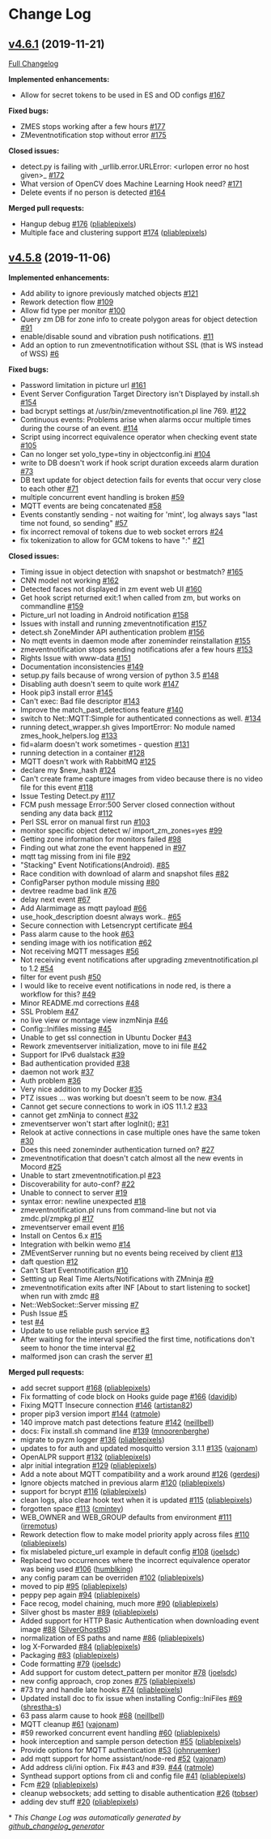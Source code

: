 # Change Log

## [v4.6.1](https://github.com/pliablepixels/zmeventnotification/tree/v4.6.1) (2019-11-21)
[Full Changelog](https://github.com/pliablepixels/zmeventnotification/compare/v4.5.8...v4.6.1)

**Implemented enhancements:**

- Allow for secret tokens to be used in ES and OD configs [\#167](https://github.com/pliablepixels/zmeventnotification/issues/167)

**Fixed bugs:**

- ZMES stops working after a few hours  [\#177](https://github.com/pliablepixels/zmeventnotification/issues/177)
- ZMeventnotification stop without error [\#175](https://github.com/pliablepixels/zmeventnotification/issues/175)

**Closed issues:**

- detect.py is failing with \_urllib.error.URLError: \<urlopen error no host given\>\_ [\#172](https://github.com/pliablepixels/zmeventnotification/issues/172)
- What version of OpenCV does Machine Learning Hook need? [\#171](https://github.com/pliablepixels/zmeventnotification/issues/171)
- Delete events if no person is detected [\#164](https://github.com/pliablepixels/zmeventnotification/issues/164)

**Merged pull requests:**

- Hangup debug [\#176](https://github.com/pliablepixels/zmeventnotification/pull/176) ([pliablepixels](https://github.com/pliablepixels))
- Multiple face and clustering support [\#174](https://github.com/pliablepixels/zmeventnotification/pull/174) ([pliablepixels](https://github.com/pliablepixels))

## [v4.5.8](https://github.com/pliablepixels/zmeventnotification/tree/v4.5.8) (2019-11-06)
**Implemented enhancements:**

- Add ability to ignore previously matched objects [\#121](https://github.com/pliablepixels/zmeventnotification/issues/121)
- Rework detection flow [\#109](https://github.com/pliablepixels/zmeventnotification/issues/109)
- Allow fid type per monitor [\#100](https://github.com/pliablepixels/zmeventnotification/issues/100)
- Query zm DB for zone info to create polygon areas for object detection [\#91](https://github.com/pliablepixels/zmeventnotification/issues/91)
- enable/disable sound and vibration push notifications. [\#11](https://github.com/pliablepixels/zmeventnotification/issues/11)
- Add an option to run zmeventnotification without SSL \(that is WS instead of WSS\) [\#6](https://github.com/pliablepixels/zmeventnotification/issues/6)

**Fixed bugs:**

- Password limitation in picture url [\#161](https://github.com/pliablepixels/zmeventnotification/issues/161)
- Event Server Configuration Target Directory isn't Displayed by install.sh [\#154](https://github.com/pliablepixels/zmeventnotification/issues/154)
- bad bcrypt settings at /usr/bin/zmeventnotification.pl line 769. [\#122](https://github.com/pliablepixels/zmeventnotification/issues/122)
- Continuous events: Problems arise when alarms occur multiple times during the course of an event. [\#114](https://github.com/pliablepixels/zmeventnotification/issues/114)
- Script using incorrect equivalence operator when checking event state [\#105](https://github.com/pliablepixels/zmeventnotification/issues/105)
- Can no longer set yolo\_type=tiny in objectconfig.ini [\#104](https://github.com/pliablepixels/zmeventnotification/issues/104)
- write to DB doesn't work if hook script duration exceeds alarm duration [\#73](https://github.com/pliablepixels/zmeventnotification/issues/73)
- DB text update for object detection fails for events that occur very close to each other [\#71](https://github.com/pliablepixels/zmeventnotification/issues/71)
- multiple concurrent event handling is broken [\#59](https://github.com/pliablepixels/zmeventnotification/issues/59)
- MQTT events are being concatenated [\#58](https://github.com/pliablepixels/zmeventnotification/issues/58)
- Events constantly sending - not waiting for 'mint', log always says "last time not found, so sending" [\#57](https://github.com/pliablepixels/zmeventnotification/issues/57)
- fix incorrect removal of tokens due to web socket errors [\#24](https://github.com/pliablepixels/zmeventnotification/issues/24)
- fix tokenization to allow for GCM tokens to have ":" [\#21](https://github.com/pliablepixels/zmeventnotification/issues/21)

**Closed issues:**

- Timing issue in object detection with snapshot or bestmatch?  [\#165](https://github.com/pliablepixels/zmeventnotification/issues/165)
- CNN model not working [\#162](https://github.com/pliablepixels/zmeventnotification/issues/162)
- Detected faces not displayed in zm event web UI [\#160](https://github.com/pliablepixels/zmeventnotification/issues/160)
- Get hook script returned exit:1 when called from zm, but works on commandline [\#159](https://github.com/pliablepixels/zmeventnotification/issues/159)
- Picture\_url not loading in Android notification [\#158](https://github.com/pliablepixels/zmeventnotification/issues/158)
- Issues with install and running zmeventnotification [\#157](https://github.com/pliablepixels/zmeventnotification/issues/157)
- detect.sh ZoneMinder API authentication problem [\#156](https://github.com/pliablepixels/zmeventnotification/issues/156)
- No mqtt events in daemon mode after zoneminder reinstallation [\#155](https://github.com/pliablepixels/zmeventnotification/issues/155)
- zmeventnotification stops sending notifications afer a few hours [\#153](https://github.com/pliablepixels/zmeventnotification/issues/153)
- Rights Issue with www-data [\#151](https://github.com/pliablepixels/zmeventnotification/issues/151)
- Documentation inconsistencies [\#149](https://github.com/pliablepixels/zmeventnotification/issues/149)
- setup.py fails because of wrong version of python 3.5 [\#148](https://github.com/pliablepixels/zmeventnotification/issues/148)
- Disabling auth doesn't seem to quite work [\#147](https://github.com/pliablepixels/zmeventnotification/issues/147)
- Hook pip3 install error [\#145](https://github.com/pliablepixels/zmeventnotification/issues/145)
- Can't exec: Bad file descriptor [\#143](https://github.com/pliablepixels/zmeventnotification/issues/143)
- Improve the match\_past\_detections feature [\#140](https://github.com/pliablepixels/zmeventnotification/issues/140)
- switch to Net::MQTT:Simple for authenticated connections as well.  [\#134](https://github.com/pliablepixels/zmeventnotification/issues/134)
- running detect\_wrapper.sh gives ImportError: No module named zmes\_hook\_helpers.log [\#133](https://github.com/pliablepixels/zmeventnotification/issues/133)
- fid=alarm doesn't work sometimes - question  [\#131](https://github.com/pliablepixels/zmeventnotification/issues/131)
- running detection in a container [\#128](https://github.com/pliablepixels/zmeventnotification/issues/128)
- MQTT doesn't work with RabbitMQ [\#125](https://github.com/pliablepixels/zmeventnotification/issues/125)
- declare my $new\_hash [\#124](https://github.com/pliablepixels/zmeventnotification/issues/124)
- Can't create frame capture images from video because there is no video file for this event [\#118](https://github.com/pliablepixels/zmeventnotification/issues/118)
- Issue Testing Detect.py [\#117](https://github.com/pliablepixels/zmeventnotification/issues/117)
- FCM push message Error:500 Server closed connection without sending any data back [\#112](https://github.com/pliablepixels/zmeventnotification/issues/112)
- Perl SSL error on manual first run [\#103](https://github.com/pliablepixels/zmeventnotification/issues/103)
- monitor specific object detect w/ import\_zm\_zones=yes [\#99](https://github.com/pliablepixels/zmeventnotification/issues/99)
- Getting zone information for monitors failed [\#98](https://github.com/pliablepixels/zmeventnotification/issues/98)
- Finding out what zone the event happened in [\#97](https://github.com/pliablepixels/zmeventnotification/issues/97)
- mqtt tag missing from ini file [\#92](https://github.com/pliablepixels/zmeventnotification/issues/92)
- "Stacking" Event Notifications\(Android\). [\#85](https://github.com/pliablepixels/zmeventnotification/issues/85)
- Race condition with download of alarm and snapshot files [\#82](https://github.com/pliablepixels/zmeventnotification/issues/82)
- ConfigParser python module missing [\#80](https://github.com/pliablepixels/zmeventnotification/issues/80)
- devtree readme bad link [\#76](https://github.com/pliablepixels/zmeventnotification/issues/76)
- delay next event [\#67](https://github.com/pliablepixels/zmeventnotification/issues/67)
- Add Alarmimage as mqtt payload [\#66](https://github.com/pliablepixels/zmeventnotification/issues/66)
- use\_hook\_description doesnt always work..  [\#65](https://github.com/pliablepixels/zmeventnotification/issues/65)
- Secure connection with Letsencrypt certificate [\#64](https://github.com/pliablepixels/zmeventnotification/issues/64)
- Pass alarm cause to the hook [\#63](https://github.com/pliablepixels/zmeventnotification/issues/63)
- sending image with ios notification [\#62](https://github.com/pliablepixels/zmeventnotification/issues/62)
- Not receiving MQTT messages [\#56](https://github.com/pliablepixels/zmeventnotification/issues/56)
- Not receiving event notifications after upgrading zmeventnotification.pl to 1.2  [\#54](https://github.com/pliablepixels/zmeventnotification/issues/54)
- filter for event push [\#50](https://github.com/pliablepixels/zmeventnotification/issues/50)
- I would like to receive event notifications in node red, is there a workflow for this?  [\#49](https://github.com/pliablepixels/zmeventnotification/issues/49)
- Minor README.md corrections [\#48](https://github.com/pliablepixels/zmeventnotification/issues/48)
- SSL Problem  [\#47](https://github.com/pliablepixels/zmeventnotification/issues/47)
- no live view or montage view inzmNinja [\#46](https://github.com/pliablepixels/zmeventnotification/issues/46)
- 	Config::Inifiles missing [\#45](https://github.com/pliablepixels/zmeventnotification/issues/45)
- Unable to get ssl connection in Ubuntu Docker [\#43](https://github.com/pliablepixels/zmeventnotification/issues/43)
- Rework zmeventserver initialization, move to ini file [\#42](https://github.com/pliablepixels/zmeventnotification/issues/42)
- Support for IPv6 dualstack [\#39](https://github.com/pliablepixels/zmeventnotification/issues/39)
- Bad authentication provided [\#38](https://github.com/pliablepixels/zmeventnotification/issues/38)
- daemon not work [\#37](https://github.com/pliablepixels/zmeventnotification/issues/37)
- Auth problem [\#36](https://github.com/pliablepixels/zmeventnotification/issues/36)
- Very nice addition to my Docker [\#35](https://github.com/pliablepixels/zmeventnotification/issues/35)
- PTZ issues ... was working but doesn't seem to be now. [\#34](https://github.com/pliablepixels/zmeventnotification/issues/34)
- Cannot get secure connections to work in iOS 11.1.2 [\#33](https://github.com/pliablepixels/zmeventnotification/issues/33)
- cannot get zmNinja to connect [\#32](https://github.com/pliablepixels/zmeventnotification/issues/32)
- zmeventserver won't start after logInit\(\); [\#31](https://github.com/pliablepixels/zmeventnotification/issues/31)
- Relook at active connections in case multiple ones have the same token [\#30](https://github.com/pliablepixels/zmeventnotification/issues/30)
- Does this need zoneminder authentication turned on? [\#27](https://github.com/pliablepixels/zmeventnotification/issues/27)
- zmeventnotification that doesn't catch almost all the new events in Mocord [\#25](https://github.com/pliablepixels/zmeventnotification/issues/25)
- Unable to start zmeventnotification.pl [\#23](https://github.com/pliablepixels/zmeventnotification/issues/23)
- Discoverability for auto-conf? [\#22](https://github.com/pliablepixels/zmeventnotification/issues/22)
- Unable to connect to server [\#19](https://github.com/pliablepixels/zmeventnotification/issues/19)
- syntax error: newline unexpected [\#18](https://github.com/pliablepixels/zmeventnotification/issues/18)
- zmeventnotification.pl runs from command-line but not via zmdc.pl/zmpkg.pl [\#17](https://github.com/pliablepixels/zmeventnotification/issues/17)
- zmeventserver email event [\#16](https://github.com/pliablepixels/zmeventnotification/issues/16)
- Install on Centos 6.x [\#15](https://github.com/pliablepixels/zmeventnotification/issues/15)
- Integration with belkin wemo [\#14](https://github.com/pliablepixels/zmeventnotification/issues/14)
- ZMEventServer running but no events being received by client [\#13](https://github.com/pliablepixels/zmeventnotification/issues/13)
- daft question [\#12](https://github.com/pliablepixels/zmeventnotification/issues/12)
- Can't Start Eventnotification [\#10](https://github.com/pliablepixels/zmeventnotification/issues/10)
- Settting up Real Time Alerts/Notifications with ZMninja [\#9](https://github.com/pliablepixels/zmeventnotification/issues/9)
- zmeventnotification exits after INF \[About to start listening to socket\] when run with zmdc [\#8](https://github.com/pliablepixels/zmeventnotification/issues/8)
- Net::WebSocket::Server missing [\#7](https://github.com/pliablepixels/zmeventnotification/issues/7)
- Push Issue [\#5](https://github.com/pliablepixels/zmeventnotification/issues/5)
- test [\#4](https://github.com/pliablepixels/zmeventnotification/issues/4)
- Update to use reliable push service [\#3](https://github.com/pliablepixels/zmeventnotification/issues/3)
- After waiting for the interval specified the first time, notifications don't seem to honor the time interval [\#2](https://github.com/pliablepixels/zmeventnotification/issues/2)
- malformed json can crash the server [\#1](https://github.com/pliablepixels/zmeventnotification/issues/1)

**Merged pull requests:**

- add secret support [\#168](https://github.com/pliablepixels/zmeventnotification/pull/168) ([pliablepixels](https://github.com/pliablepixels))
- Fix formatting of code block on Hooks guide page [\#166](https://github.com/pliablepixels/zmeventnotification/pull/166) ([davidjb](https://github.com/davidjb))
- Fixing MQTT Insecure connection [\#146](https://github.com/pliablepixels/zmeventnotification/pull/146) ([artistan82](https://github.com/artistan82))
- proper pip3 version import [\#144](https://github.com/pliablepixels/zmeventnotification/pull/144) ([ratmole](https://github.com/ratmole))
- 140 improve match past detections feature [\#142](https://github.com/pliablepixels/zmeventnotification/pull/142) ([neillbell](https://github.com/neillbell))
- docs: Fix install.sh command line [\#139](https://github.com/pliablepixels/zmeventnotification/pull/139) ([mnoorenberghe](https://github.com/mnoorenberghe))
- migrate to pyzm logger [\#136](https://github.com/pliablepixels/zmeventnotification/pull/136) ([pliablepixels](https://github.com/pliablepixels))
- updates to for auth and updated mosquitto version 3.1.1 [\#135](https://github.com/pliablepixels/zmeventnotification/pull/135) ([vajonam](https://github.com/vajonam))
- OpenALPR support [\#132](https://github.com/pliablepixels/zmeventnotification/pull/132) ([pliablepixels](https://github.com/pliablepixels))
- alpr initial integration [\#129](https://github.com/pliablepixels/zmeventnotification/pull/129) ([pliablepixels](https://github.com/pliablepixels))
- Add a note about MQTT compatibility and a work around [\#126](https://github.com/pliablepixels/zmeventnotification/pull/126) ([gerdesj](https://github.com/gerdesj))
- Ignore objects matched in previous alarm  [\#120](https://github.com/pliablepixels/zmeventnotification/pull/120) ([pliablepixels](https://github.com/pliablepixels))
- support for bcrypt [\#116](https://github.com/pliablepixels/zmeventnotification/pull/116) ([pliablepixels](https://github.com/pliablepixels))
- clean logs, also clear hook text when it is updated [\#115](https://github.com/pliablepixels/zmeventnotification/pull/115) ([pliablepixels](https://github.com/pliablepixels))
- forgotten space [\#113](https://github.com/pliablepixels/zmeventnotification/pull/113) ([cmintey](https://github.com/cmintey))
- WEB\_OWNER and WEB\_GROUP defaults from environment [\#111](https://github.com/pliablepixels/zmeventnotification/pull/111) ([irremotus](https://github.com/irremotus))
- Rework detection flow to make model priority apply across files [\#110](https://github.com/pliablepixels/zmeventnotification/pull/110) ([pliablepixels](https://github.com/pliablepixels))
- fix mislabeled picture\_url example in default config [\#108](https://github.com/pliablepixels/zmeventnotification/pull/108) ([joelsdc](https://github.com/joelsdc))
- Replaced two occurrences where the incorrect equivalence operator was being used [\#106](https://github.com/pliablepixels/zmeventnotification/pull/106) ([humblking](https://github.com/humblking))
- any config param can be overriden [\#102](https://github.com/pliablepixels/zmeventnotification/pull/102) ([pliablepixels](https://github.com/pliablepixels))
- moved to pip [\#95](https://github.com/pliablepixels/zmeventnotification/pull/95) ([pliablepixels](https://github.com/pliablepixels))
- peppy pep again [\#94](https://github.com/pliablepixels/zmeventnotification/pull/94) ([pliablepixels](https://github.com/pliablepixels))
- Face recog, model chaining, much more [\#90](https://github.com/pliablepixels/zmeventnotification/pull/90) ([pliablepixels](https://github.com/pliablepixels))
- Silver ghost bs master [\#89](https://github.com/pliablepixels/zmeventnotification/pull/89) ([pliablepixels](https://github.com/pliablepixels))
- Added support for HTTP Basic Authentication when downloading event image [\#88](https://github.com/pliablepixels/zmeventnotification/pull/88) ([SilverGhostBS](https://github.com/SilverGhostBS))
- normalization of ES paths and name [\#86](https://github.com/pliablepixels/zmeventnotification/pull/86) ([pliablepixels](https://github.com/pliablepixels))
- log X-Forwarded [\#84](https://github.com/pliablepixels/zmeventnotification/pull/84) ([pliablepixels](https://github.com/pliablepixels))
- Packaging [\#83](https://github.com/pliablepixels/zmeventnotification/pull/83) ([pliablepixels](https://github.com/pliablepixels))
- Code formatting [\#79](https://github.com/pliablepixels/zmeventnotification/pull/79) ([joelsdc](https://github.com/joelsdc))
- Add support for custom detect\_pattern per monitor [\#78](https://github.com/pliablepixels/zmeventnotification/pull/78) ([joelsdc](https://github.com/joelsdc))
- new config approach, crop zones [\#75](https://github.com/pliablepixels/zmeventnotification/pull/75) ([pliablepixels](https://github.com/pliablepixels))
- \#73 try and handle late hooks [\#74](https://github.com/pliablepixels/zmeventnotification/pull/74) ([pliablepixels](https://github.com/pliablepixels))
- Updated install doc to fix issue when installing Config::IniFiles [\#69](https://github.com/pliablepixels/zmeventnotification/pull/69) ([shrestha-s](https://github.com/shrestha-s))
- 63 pass alarm cause to hook [\#68](https://github.com/pliablepixels/zmeventnotification/pull/68) ([neillbell](https://github.com/neillbell))
- MQTT cleanup [\#61](https://github.com/pliablepixels/zmeventnotification/pull/61) ([vajonam](https://github.com/vajonam))
- \#59 reworked concurrent event handling [\#60](https://github.com/pliablepixels/zmeventnotification/pull/60) ([pliablepixels](https://github.com/pliablepixels))
- hook interception and sample person detection [\#55](https://github.com/pliablepixels/zmeventnotification/pull/55) ([pliablepixels](https://github.com/pliablepixels))
- Provide options for MQTT authentication [\#53](https://github.com/pliablepixels/zmeventnotification/pull/53) ([johnruemker](https://github.com/johnruemker))
- add mqtt support for home assistant/node-red [\#52](https://github.com/pliablepixels/zmeventnotification/pull/52) ([vajonam](https://github.com/vajonam))
- Add address cli/ini option. Fix \#43 and \#39. [\#44](https://github.com/pliablepixels/zmeventnotification/pull/44) ([ratmole](https://github.com/ratmole))
- Synthead support options from cli and config file [\#41](https://github.com/pliablepixels/zmeventnotification/pull/41) ([pliablepixels](https://github.com/pliablepixels))
- Fcm [\#29](https://github.com/pliablepixels/zmeventnotification/pull/29) ([pliablepixels](https://github.com/pliablepixels))
- cleanup websockets; add setting to disable authentication [\#26](https://github.com/pliablepixels/zmeventnotification/pull/26) ([tobser](https://github.com/tobser))
- adding dev stuff [\#20](https://github.com/pliablepixels/zmeventnotification/pull/20) ([pliablepixels](https://github.com/pliablepixels))



\* *This Change Log was automatically generated by [github_changelog_generator](https://github.com/skywinder/Github-Changelog-Generator)*